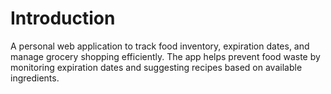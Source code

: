 # Introduction

A personal web application to track food inventory, expiration dates, and manage grocery shopping efficiently. The app helps prevent food waste by monitoring expiration dates and suggesting recipes based on available ingredients.
